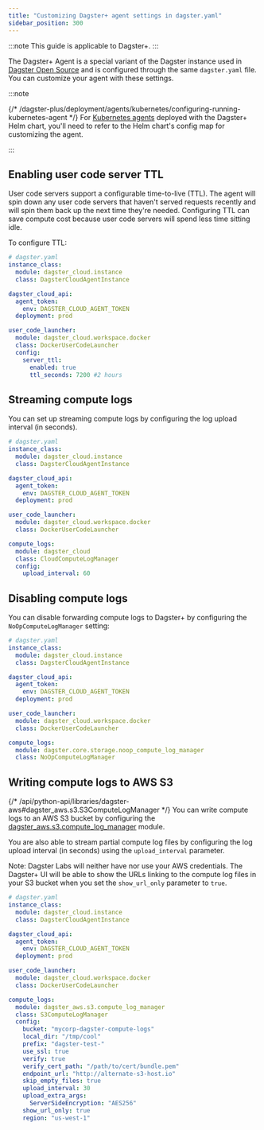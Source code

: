 ```yaml
---
title: "Customizing Dagster+ agent settings in dagster.yaml"
sidebar_position: 300
---
```


:::note
This guide is applicable to Dagster+.
:::

The Dagster+ Agent is a special variant of the Dagster instance used in [Dagster Open Source](/todo.md) and is configured through the same `dagster.yaml` file. You can customize your agent with these settings.

:::note

{/* /dagster-plus/deployment/agents/kubernetes/configuring-running-kubernetes-agent */}
For [Kubernetes agents](/todo.md) deployed with the Dagster+ Helm chart, you'll need to refer to the Helm chart's config map for customizing the agent.

:::

## Enabling user code server TTL

User code servers support a configurable time-to-live (TTL). The agent will spin down any user code servers that haven't served requests recently and will spin them back up the next time they're needed. Configuring TTL can save compute cost because user code servers will spend less time sitting idle.

To configure TTL:
```yaml
# dagster.yaml
instance_class:
  module: dagster_cloud.instance
  class: DagsterCloudAgentInstance

dagster_cloud_api:
  agent_token:
    env: DAGSTER_CLOUD_AGENT_TOKEN
  deployment: prod

user_code_launcher:
  module: dagster_cloud.workspace.docker
  class: DockerUserCodeLauncher
  config:
    server_ttl:
      enabled: true
      ttl_seconds: 7200 #2 hours
```

## Streaming compute logs

You can set up streaming compute logs by configuring the log upload interval (in seconds).

```yaml
# dagster.yaml
instance_class:
  module: dagster_cloud.instance
  class: DagsterCloudAgentInstance

dagster_cloud_api:
  agent_token:
    env: DAGSTER_CLOUD_AGENT_TOKEN
  deployment: prod

user_code_launcher:
  module: dagster_cloud.workspace.docker
  class: DockerUserCodeLauncher

compute_logs:
  module: dagster_cloud
  class: CloudComputeLogManager
  config:
    upload_interval: 60
```

## Disabling compute logs

You can disable forwarding compute logs to Dagster+ by configuring the `NoOpComputeLogManager` setting:

```yaml
# dagster.yaml
instance_class:
  module: dagster_cloud.instance
  class: DagsterCloudAgentInstance

dagster_cloud_api:
  agent_token:
    env: DAGSTER_CLOUD_AGENT_TOKEN
  deployment: prod

user_code_launcher:
  module: dagster_cloud.workspace.docker
  class: DockerUserCodeLauncher

compute_logs:
  module: dagster.core.storage.noop_compute_log_manager
  class: NoOpComputeLogManager
```

## Writing compute logs to AWS S3

{/* /api/python-api/libraries/dagster-aws#dagster_aws.s3.S3ComputeLogManager */}
You can write compute logs to an AWS S3 bucket by configuring the [dagster_aws.s3.compute_log_manager](/todo.md) module.

You are also able to stream partial compute log files by configuring the log upload interval (in seconds) using the `upload_interval` parameter.

Note: Dagster Labs will neither have nor use your AWS credentials. The Dagster+ UI will be able to show the URLs linking to the compute log files in your S3 bucket when you set the `show_url_only` parameter to `true`.

```yaml
# dagster.yaml
instance_class:
  module: dagster_cloud.instance
  class: DagsterCloudAgentInstance

dagster_cloud_api:
  agent_token:
    env: DAGSTER_CLOUD_AGENT_TOKEN
  deployment: prod

user_code_launcher:
  module: dagster_cloud.workspace.docker
  class: DockerUserCodeLauncher

compute_logs:
  module: dagster_aws.s3.compute_log_manager
  class: S3ComputeLogManager
  config:
    bucket: "mycorp-dagster-compute-logs"
    local_dir: "/tmp/cool"
    prefix: "dagster-test-"
    use_ssl: true
    verify: true
    verify_cert_path: "/path/to/cert/bundle.pem"
    endpoint_url: "http://alternate-s3-host.io"
    skip_empty_files: true
    upload_interval: 30
    upload_extra_args:
      ServerSideEncryption: "AES256"
    show_url_only: true
    region: "us-west-1"
```
